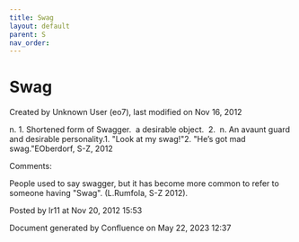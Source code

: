 ```yaml
---
title: Swag
layout: default
parent: S
nav_order:
---
```


# Swag

Created by  Unknown User (eo7), last modified on Nov 16, 2012

n. 1. Shortened form of Swagger.  a desirable object.  2.  n. An avaunt guard and desirable personality.1. &quot;Look at my swag!&quot;2. &quot;He’s got mad swag.&quot;EOberdorf, S-Z, 2012

Comments:

People used to say swagger, but it has become more common to refer to someone having &quot;Swag&quot;. (L.Rumfola, S-Z 2012).

Posted by lr11 at Nov 20, 2012 15:53

Document generated by Confluence on May 22, 2023 12:37


